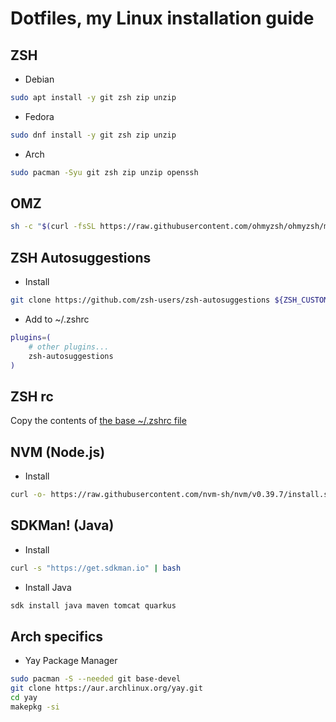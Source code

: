 # Dotfiles, my Linux installation guide

## ZSH
- Debian
```bash
sudo apt install -y git zsh zip unzip
```

- Fedora
```bash
sudo dnf install -y git zsh zip unzip
```

- Arch
```bash
sudo pacman -Syu git zsh zip unzip openssh
```

## OMZ
```bash
sh -c "$(curl -fsSL https://raw.githubusercontent.com/ohmyzsh/ohmyzsh/master/tools/install.sh)"
```

## ZSH Autosuggestions
- Install
```bash
git clone https://github.com/zsh-users/zsh-autosuggestions ${ZSH_CUSTOM:-~/.oh-my-zsh/custom}/plugins/zsh-autosuggestions
```

- Add to ~/.zshrc
```bash
plugins=( 
    # other plugins...
    zsh-autosuggestions
)
```

## ZSH rc
Copy the contents of [the base ~/.zshrc file](./.zshrc)

## NVM (Node.js)
- Install
```bash
curl -o- https://raw.githubusercontent.com/nvm-sh/nvm/v0.39.7/install.sh | bash
```

## SDKMan! (Java)
- Install
```bash
curl -s "https://get.sdkman.io" | bash
```
- Install Java
```bash
sdk install java maven tomcat quarkus
```

## Arch specifics
- Yay Package Manager
```bash
sudo pacman -S --needed git base-devel
git clone https://aur.archlinux.org/yay.git
cd yay
makepkg -si
```
